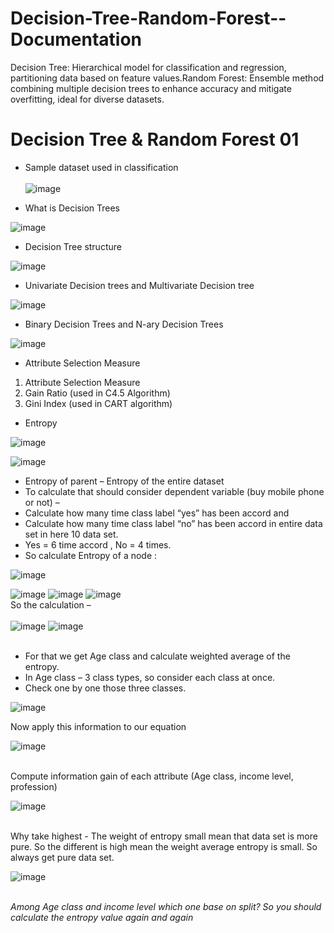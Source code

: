 # Decision-Tree-Random-Forest--Documentation
Decision Tree: Hierarchical model for classification and regression, partitioning data based on feature values.Random Forest: Ensemble method combining multiple decision trees to enhance accuracy and mitigate overfitting, ideal for diverse datasets.

# Decision Tree & Random Forest 01

* Sample dataset used in classification<br><br>
![image](https://github.com/778569/Decision-Tree-Random-Forest--Documentation/assets/52319671/98193c27-05e0-48fa-ba17-ecae822cdaf4)

* What is Decision Trees

![image](https://github.com/778569/Decision-Tree-Random-Forest--Documentation/assets/52319671/201bb4cc-45ff-4f9c-a253-34768fa89552)

* Decision Tree structure

![image](https://github.com/778569/Decision-Tree-Random-Forest--Documentation/assets/52319671/f46b05f7-84a3-4432-8937-a13c57c14e96)


* Univariate Decision trees and Multivariate Decision tree
  
![image](https://github.com/778569/Decision-Tree-Random-Forest--Documentation/assets/52319671/ccb6ce7d-6967-4753-affe-00123c45ffbe)

* Binary Decision Trees and N-ary Decision Trees

![image](https://github.com/778569/Decision-Tree-Random-Forest--Documentation/assets/52319671/9ed0a8b0-6f3c-4c80-9c00-36331b6480cb)

* Attribute Selection Measure
1. Attribute Selection Measure
2. Gain Ratio (used in C4.5 Algorithm)
3. Gini Index (used in CART algorithm)

* Entropy

![image](https://github.com/778569/Decision-Tree-Random-Forest--Documentation/assets/52319671/2e6d2d92-ed5b-469f-9a10-8cba64c960a1)

![image](https://github.com/778569/Decision-Tree-Random-Forest--Documentation/assets/52319671/6430ac41-7d80-4f27-9966-acbf2b7a4a6c)

* Entropy of parent – Entropy of the entire dataset
* To calculate that should consider dependent variable (buy mobile phone or not) – 
* Calculate how many time class label “yes” has been accord and
* Calculate how many time class label “no” has been accord in entire data set in here 10 data set. 
* Yes = 6 time accord , No = 4 times.
* So calculate Entropy of a node :


![image](https://github.com/778569/Decision-Tree-Random-Forest--Documentation/assets/52319671/690449fd-ac7c-4b57-8806-da792f7664a2)

![image](https://github.com/778569/Decision-Tree-Random-Forest--Documentation/assets/52319671/ec72a361-3b1c-4cf1-a63e-ac0e55f489ed)
![image](https://github.com/778569/Decision-Tree-Random-Forest--Documentation/assets/52319671/b61d3674-4d37-4d2f-91fe-1f3246b7836a)
![image](https://github.com/778569/Decision-Tree-Random-Forest--Documentation/assets/52319671/9309b76e-a53b-4666-9e0d-4e14c4552e15)<br>
So the calculation – <br><br>
![image](https://github.com/778569/Decision-Tree-Random-Forest--Documentation/assets/52319671/4cfb5183-1486-4271-919e-a0c3802b75c4)
![image](https://github.com/778569/Decision-Tree-Random-Forest--Documentation/assets/52319671/d5f57c8e-7954-4b0c-a761-079e69282227)<br><br>

* For that we get Age class and calculate weighted average of the entropy.
* In Age class – 3 class types, so consider each class at once.
* Check one by one those three classes.

![image](https://github.com/778569/Decision-Tree-Random-Forest--Documentation/assets/52319671/68283297-e595-4017-b889-b28f1ca7e70c)

Now apply this information to our equation 

![image](https://github.com/778569/Decision-Tree-Random-Forest--Documentation/assets/52319671/cc19efc5-5963-4d64-a3d2-b905a38a8946)<br><br>

Compute information gain of each attribute (Age class, income level, profession)

![image](https://github.com/778569/Decision-Tree-Random-Forest--Documentation/assets/52319671/eb9fac04-0b00-422e-81c8-b367b0e5fc11)
<br><br>

Why take highest -  The weight of entropy small mean that data set is more pure. So the different is high mean the weight average entropy is small. So always get pure data set. 

![image](https://github.com/778569/Decision-Tree-Random-Forest--Documentation/assets/52319671/775acfe1-f89d-4a44-8f0c-0ef3994104db) <br><br>

*Among Age class and income level which one base on split?*
*So you should calculate the entropy value again and again*










